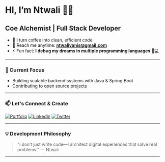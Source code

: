 # HI, I’m Ntwali 🥷🏼

## Coe Alchemist | Full Stack Developer

- 🚀 I turn coffee into clean, efficient code
- 📧 Reach me anytime: **ntwaliyanis@gmail.com**
- ⚡ Fun fact: **I debug my dreams in multiple programming languages** 🛌💻

---

### 🎯 Current Focus

- Building scalable backend systems with Java & Spring Boot
- Contributing to open source projects

---

### 📫 Let's Connect & Create

[![Portfolio](https://img.shields.io/badge/Portfolio-%23000000.svg?style=for-the-badge&logo=react&logoColor=white)](https://ntwali-yanis.vercel.app/)
[![LinkedIn](https://img.shields.io/badge/LinkedIn-%230077B5.svg?style=for-the-badge&logo=linkedin&logoColor=white)](https://www.linkedin.com/in/ntwali-yanis-3223a6388/)
[![Twitter](https://img.shields.io/badge/Twitter-%231DA1F2.svg?style=for-the-badge&logo=Twitter&logoColor=white)](https://x.com/ntwali_00)

---

### 💡 Development Philosophy

> "I don't just write code—I architect digital experiences that solve real problems."
> — Ntwali

---


